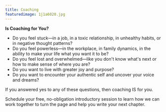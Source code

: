 ```yaml
---
title: Coaching
featuredimage: 1j1a6020.jpg
---
```

**Is Coaching for You?**

* Do you feel stuck—in a job, in a toxic relationship, in unhealthy habits, or in negative thought patterns?
* Do you feel powerless—in the workplace, in family dynamics, in the ability to make your life what you want it to be?
* Do you feel lost and overwhelmed—like you don't know what's next or how to make sense of where you are?
* Do you want to live with greater joy and purpose?
* Do you want to encounter your authentic self and uncover your voice and dreams?

If you answered yes to any of these questions, then coaching IS for you. 

Schedule your free, no-obligation introductory session to learn how we can work together to turn the page and help you write your next chapter.

<div style="float:right;"><featured-products id="prod_JxZxiQjWAhhMpc"></featured-products></div>